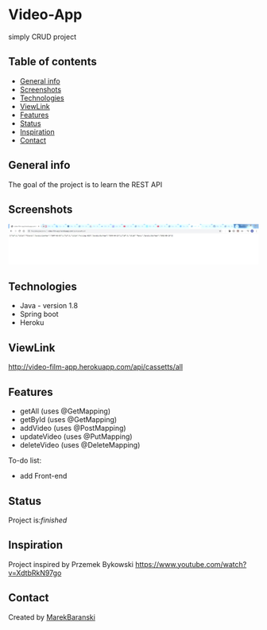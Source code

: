 # Video-App
simply CRUD project

## Table of contents
* [General info](#general-info)
* [Screenshots](#screenshots)
* [Technologies](#technologies)
* [ViewLink](#viewLink)
* [Features](#features)
* [Status](#status)
* [Inspiration](#inspiration)
* [Contact](#contact)

## General info
The goal of the project is to learn the REST API

## Screenshots
![WebApp](./image/screenshot.jpg)

## Technologies
* Java - version 1.8
* Spring boot
* Heroku

## ViewLink
http://video-film-app.herokuapp.com/api/cassetts/all

## Features
* getAll (uses @GetMapping)
* getById (uses @GetMapping)
* addVideo (uses @PostMapping)
* updateVideo (uses @PutMapping)
* deleteVideo (uses @DeleteMapping)

To-do list:
* add Front-end


## Status
Project is:_finished_

## Inspiration
Project inspired by Przemek Bykowski
https://www.youtube.com/watch?v=XdtbRkN97go

## Contact
Created by [MarekBaranski](https://github.com/MarekBaranski)
